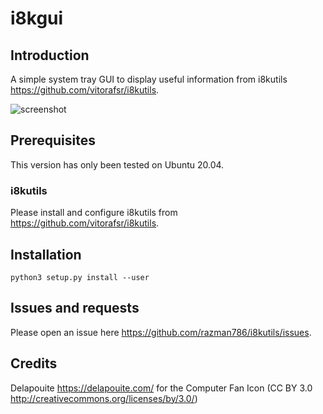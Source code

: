 # i8kgui

## Introduction

A simple system tray GUI to display useful information from i8kutils <https://github.com/vitorafsr/i8kutils>.

![screenshot](https://user-images.githubusercontent.com/7116312/153235426-87a5ee40-73fa-4239-9edc-d241fa68901c.png)

## Prerequisites 

This version has only been tested on Ubuntu 20.04.

### i8kutils

Please install and configure i8kutils from https://github.com/vitorafsr/i8kutils.  

## Installation

`python3 setup.py install --user`

## Issues and requests

Please open an issue here https://github.com/razman786/i8kutils/issues.

## Credits

Delapouite <https://delapouite.com/> for the Computer Fan Icon (CC BY 3.0 <http://creativecommons.org/licenses/by/3.0/>)


